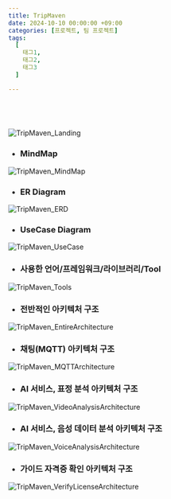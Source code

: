 ```yaml
---
title: TripMaven
date: 2024-10-10 00:00:00 +09:00
categories: [프로젝트, 팀 프로젝트]
tags:
  [
    태그1,
    태그2,
    태그3
  ]

---
```


## <b><span style="color: steelblue; visibility: hidden;">TripMaven</span></b>
![TripMaven_Landing](assets/img/TripMaven_Landing.png)

- ### MindMap
![TripMaven_MindMap](assets/img/TripMaven_MindMap.png)

- ### ER Diagram
![TripMaven_ERD](assets/img/TripMaven_ERD.png)

- ### UseCase Diagram
![TripMaven_UseCase](assets/img/TripMaven_UseCase.png)

- ### 사용한 언어/프레임워크/라이브러리/Tool
![TripMaven_Tools](assets/img/TripMaven_Tools.png)

- ### 전반적인 아키텍처 구조
![TripMaven_EntireArchitecture](assets/img/TripMaven_EntireArchitecture.png)

- ### 채팅(MQTT) 아키텍처 구조
![TripMaven_MQTTArchitecture](assets/img/TripMaven_MQTTArchitecture.png)

- ### AI 서비스, 표정 분석 아키텍처 구조
![TripMaven_VideoAnalysisArchitecture](assets/img/TripMaven_VideoAnalysisArchitecture.png)

- ### AI 서비스, 음성 데이터 분석 아키텍처 구조
![TripMaven_VoiceAnalysisArchitecture](assets/img/TripMaven_VoiceAnalysisArchitecture.png)

- ### 가이드 자격증 확인 아키텍처 구조
![TripMaven_VerifyLicenseArchitecture](assets/img/TripMaven_VerifyLicenseArchitecture.png)